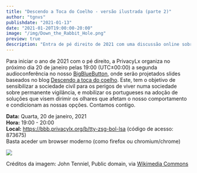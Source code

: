 ```yaml
---
title: "Descendo a Toca do Coelho - versão ilustrada (parte 2)"
author: "tgnvs"
publishdate: "2021-01-13"
date: "2021-01-20T19:00:00-20:00"
image: "/img/Down_the_Rabbit_Hole.png"
preview: true
description: "Entra de pé direito de 2021 com uma discussão online sobre descer a toca do coelho para o mundo da privacidade. A palestra é insipirada numa série de blogs publicada pela PrivacyLx com o mesmo nome."
---
```


Para iniciar o ano de 2021 com o pé direito, a PrivacyLx organiza no
próximo dia 20 de janeiro pelas 19:00 (UTC±00:00) a segunda audioconferência no nosso [BigBlueButton](https://bbb.privacylx.org/),
onde serão projetados slides baseados no blog [Descendo a toca do
coelho](/tags/toca-do-coelho/). Este, tem o
objetivo de sensibilizar a sociedade civil para os perigos de viver
numa sociedade sobre permanente vigilância, e mobilizar os portugueses
na adoção de soluções que visem dirimir os olhares que afetam o nosso
comportamento e condicionam as nossas opções. Contamos contigo.


**Data:** Quarta, 20 de janeiro, 2021\
**Hora:** 19:00 - 20:00\
**Local:** https://bbb.privacylx.org/b/tty-zsg-bol-lsa (código de acesso: 873675)\
Basta aceder um browser moderno (como firefox ou chromium/chrome)

![](/img/Down_the_Rabbit_Hole.png)

Créditos da imagem: John Tenniel, Public domain, via [Wikimedia Commons](https://commons.wikimedia.org/wiki/File:Down_the_Rabbit_Hole.png)
